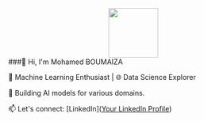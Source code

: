 <div id="header" align="center">
  <img src="[https://media.giphy.com/media/M9gbBd9nbDrOTu1Mqx/giphy.gif](https://media.giphy.com/media/v1.Y2lkPTc5MGI3NjExZHJuc3VjcTMzaXBqd2JyamVlOTFjamozcGQzMW4xeDEzbGNsazFmNSZlcD12MV9pbnRlcm5hbF9naWZfYnlfaWQmY3Q9cw/M9gbBd9nbDrOTu1Mqx/giphy.gif
)" width="100"/>
</div>
###👋 Hi, I'm Mohamed BOUMAIZA 

🧠 Machine Learning Enthusiast | 🌐 Data Science Explorer

🚀 Building AI models for various domains.

📫 Let's connect: [LinkedIn]([Your LinkedIn Profile](https://www.linkedin.com/in/mohamed-el-khames-boumaiza/))

<!--
**khames-lab/khames-lab** is a ✨ _special_ ✨ repository because its `README.md` (this file) appears on your GitHub profile.

Here are some ideas to get you started:

- 🔭 I’m currently working on ...
- 🌱 I’m currently learning ...
- 👯 I’m looking to collaborate on ...
- 🤔 I’m looking for help with ...
- 💬 Ask me about ...
- 📫 How to reach me: ...
- 😄 Pronouns: ...
- ⚡ Fun fact: ...
-->
